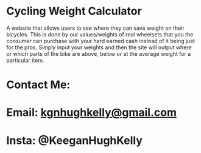 # Cycling Weight Calculator
 
 A website that allows users to see where they can save weight on their bicycles. This is done by our values/weights of real wheelsets that you
 the consumer can purchase with your hard earned cash instead of it being just for the pros. Simply input your weights and then the site will 
 output where or which parts of the bike are above, below or at the average weight for a particular item.

 # Contact Me:
 # Email: kgnhughkelly@gmail.com
 # Insta: @KeeganHughKelly